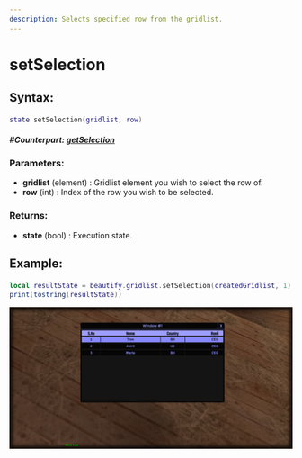 ```yaml
---
description: Selects specified row from the gridlist.
---
```


# setSelection

## **Syntax:**

```lua
state setSelection(gridlist, row)
```

#### _**\#Counterpart:**_ [_**getSelection**_](getgridlistselection.md)

### **Parameters:**

* **gridlist** \(element\) : Gridlist element you wish to select the row of.
* **row** \(int\) : Index of the row you wish to be selected.

### **Returns:**

* **state** \(bool\) : Execution state.

## **Example:**

```lua
local resultState = beautify.gridlist.setSelection(createdGridlist, 1)
print(tostring(resultState))
```

![](../../.gitbook/assets/setgridlistselection.png)

